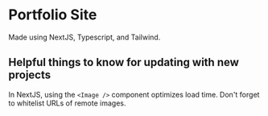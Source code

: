 # Portfolio Site

Made using NextJS, Typescript, and Tailwind. 

## Helpful things to know for updating with new projects

In NextJS, using the `<Image />` component optimizes load time. Don't forget to whitelist URLs of remote images.